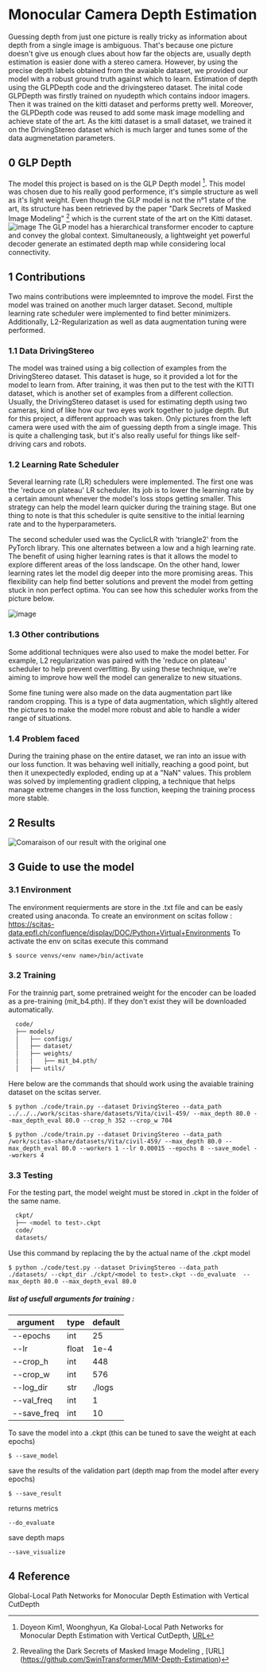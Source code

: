 # Monocular Camera Depth Estimation 

Guessing depth from just one picture is really tricky as information about depth from a single image is ambiguous. That's because one picture doesn't give us enough clues about how far the objects are, usually depth estimation is easier done with a stereo camera. However, by using the precise depth labels obtained from the avaiable dataset, we provided our model with a robust ground truth against which to learn.
Estimation of depth using the GLPDepth code and the drivingstereo dataset.
The inital code GLPDepth was firstly trained on nyudepth which contains indoor imagers. Then it was trained on the kitti dataset and performs pretty well. Moreover, the GLPDepth code was reused to add some mask image modelling and achieve state of the art. As the kitti dataset is a small dataset, we trained it on the DrivingStereo dataset which is much larger and tunes some of the data augmenetation parameters.

## 0 GLP Depth

The model this project is based on is the GLP Depth model [^1]. This model was chosen due to his really good performence, it's simple structure as well as it's light weight. Even though the GLP model is not the n°1 state of the art, its structure has been retrieved by the paper "Dark Secrets of Masked Image Modeling" [^2] which is the current state of the art on the Kitti dataset.
![image](https://github.com/RobinJunod/DLAV_DepthEstim/assets/82818451/6f4cc877-c9f5-48f9-84a4-2024c6af3263)
The GLP model has a hierarchical transformer encoder to capture and convey the global context. Simultaneously, a lightweight yet powerful decoder generate an estimated depth map while considering local connectivity. 

## 1 Contributions
Two mains contributions were impleemnted to improve the model. First the model was trained on another much larger dataset. Second, multiple learning rate scheduler were implemented to find better minimizers. Additionally, L2-Regularization as well as data augmentation tuning were performed.

### 1.1 Data DrivingStereo

The model was trained using a big collection of examples from the DrivingStereo dataset. This dataset is huge, so it provided a lot for the model to learn from. After training, it was then put to the test with the KITTI dataset, which is another set of examples from a different collection. Usually, the DrivingStereo dataset is used for estimating depth using two cameras, kind of like how our two eyes work together to judge depth. But for this project, a different approach was taken. Only pictures from the left camera were used with the aim of guessing depth from a single image. This is quite a challenging task, but it's also really useful for things like self-driving cars and robots.


### 1.2 Learning Rate Scheduler

Several learning rate (LR) schedulers were implemented. The first one was the 'reduce on plateau' LR scheduler. Its job is to lower the learning rate by a certain amount whenever the model's loss stops getting smaller. This strategy can help the model learn quicker during the training stage. But one thing to note is that this scheduler is quite sensitive to the initial learning rate and to the hyperparameters.

The second scheduler used was the CyclicLR with 'triangle2' from the PyTorch library. This one alternates between a low and a high learning rate. The benefit of using higher learning rates is that it allows the model to explore different areas of the loss landscape. On the other hand, lower learning rates let the model dig deeper into the more promising areas. This flexibility can help find better solutions and prevent the model from getting stuck in non perfect optima. You can see how this scheduler works from the picture below.

![image](https://github.com/RobinJunod/DLAV_DepthEstim/assets/82818451/92f9e132-6059-4ec4-90bc-7dac600f88d2)


### 1.3 Other contributions

Some additional techniques were also used to make the model better. For example, L2 regularization was paired with the 'reduce on plateau' scheduler to help prevent overfitting. By using these technique, we're aiming to improve how well the model can generalize to new situations.

Some fine tuning were also made on the data augmentation part like random cropping. This is a type of data augmentation, which slightly altered the pictures to make the model more robust and able to handle a wider range of situations.

### 1.4 Problem faced

During the training phase on the entire dataset, we ran into an issue with our loss function. It was behaving well initially, reaching a good point, but then it unexpectedly exploded, ending up at a "NaN" values. This problem was solved by implementing gradient clipping, a technique that helps manage extreme changes in the loss function, keeping the training process more stable. 

## 2 Results


![Comaraison of our result with the original one](https://github.com/RobinJunod/DLAV_DepthEstim/tree/main/result%20demo/result_DLAV_gif.gif)

## 3 Guide to use the model

### 3.1 Environment
The environment requierments are store in the .txt file and can be easly created using anaconda. To 
create an environment on scitas follow : https://scitas-data.epfl.ch/confluence/display/DOC/Python+Virtual+Environments
To activate the env on scitas execute this command
```
$ source venvs/<env name>/bin/activate
```
### 3.2 Training

For the trainnig part, some pretrained weight for the encoder can be loaded as a pre-training (mit_b4.pth). If they don't exist they will be downloaded automatically. 
```bash
  code/
  ├── models/
  │   ├── configs/  
  │   ├── dataset/  
  │   ├── weights/
  │   │   ├── mit_b4.pth/
  │   ├── utils/
```
  

Here below are the commands that should work using the avaiable training dataset on the scitas server.
```
$ python ./code/train.py --dataset DrivingStereo --data_path ../../../work/scitas-share/datasets/Vita/civil-459/ --max_depth 80.0 --max_depth_eval 80.0 --crop_h 352 --crop_w 704
```
```
$ python ./code/train.py --dataset DrivingStereo --data_path /work/scitas-share/datasets/Vita/civil-459/ --max_depth 80.0 --max_depth_eval 80.0 --workers 1 --lr 0.00015 --epochs 8 --save_model --workers 4 
```


### 3.3 Testing

For the testing part, the model weight must be stored in .ckpt in the folder of the same name.
```bash
  ckpt/
  ├── <model to test>.ckpt
  code/
  datasets/
```
Use this command by replacing the <model to test> by the actual name of the .ckpt model
```
$ python ./code/test.py --dataset DrivingStereo --data_path ./datasets/ --ckpt_dir ./ckpt/<model to test>.ckpt --do_evaluate  --max_depth 80.0 --max_depth_eval 80.0
```

##### list of usefull arguments for training :

| argument | type     | default  |
|----------|----------|----------|
|  --epochs  |  int   |   25     |
|  --lr     |  float  |  1e-4    |
|  --crop_h  |  int   |   448    |
|  --crop_w  |  int   |   576    |
|  --log_dir  |  str   |   ./logs|
|  --val_freq |  int   |   1    |
|  --save_freq  |  int   |   10|    

To save the model into a .ckpt (this can be tuned to save the weight at each epochs)
```
$ --save_model
```
save the results of the validation part (depth map from the model after every epochs)
```
$ --save_result 
```
returns metrics
```
--do_evaluate
```
save depth maps
```
--save_visualize 
```

## 4 Reference
 Global-Local Path Networks for Monocular Depth Estimation with Vertical CutDepth
  
[^1]: Doyeon Kim1, Woonghyun, Ka Global-Local Path Networks for Monocular Depth Estimation with Vertical CutDepth, [URL](https://github.com/vinvino02/GLPDepth)

[^2]:  Revealing the Dark Secrets of Masked Image Modeling , [URL] (https://github.com/SwinTransformer/MIM-Depth-Estimation)
  
